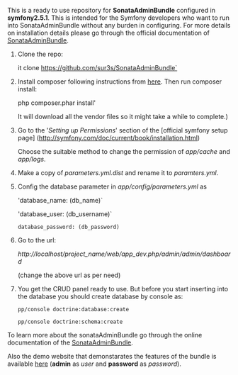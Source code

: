 This is a ready to use repository for **SonataAdminBundle** configured in **symfony2.5.1**. This is intended for the Symfony developers who want to run into SonataAdminBundle without any burden in configuring. For more details on installation details please go through the official documentation of [SonataAdminBundle](https://github.com/sonata-project/SonataAdminBundle).

1. Clone the repo:

	it clone https://github.com/sur3s/SonataAdminBundle`

2. Install composer following instructions from [here](http://getcomposer.org/). Then run composer install:
	
	php composer.phar install'

	It will download all the vendor files so it might take a while to complete.)

3. Go to the '*Setting up Permissions*' section of the [official symfony setup page] (http://symfony.com/doc/current/book/installation.html)


	Choose the suitable method to change the permission of *app/cache* and *app/logs*.

4. Make a copy of *parameters.yml.dist* and rename it to *paramters.yml*.

5. Config the database parameter in *app/config/parameters.yml* as

	'database_name: (db_name)`

	'database_user: (db_username)`
    
	`database_password: (db_password)`

6. Go to the url: 
	
	*http://localhost/project_name/web/app_dev.php/admin/admin/dashboard*

	(change the above url as per need)

7. You get the CRUD panel ready to use. But before you start inserting into the database you should create database by console as:

	`pp/console doctrine:database:create`

	`pp/console doctrine:schema:create`

To learn more about the sonataAdminBundle go through the online documentation of the [SonataAdminBundle](http://sonata-project.org/bundles/admin).

Also the demo website that demonstarates the features of the bundle is available [here](http://demo.sonata-project.org/admin/dashboard)
	(**admin** as *user* and **password** as *password*).
